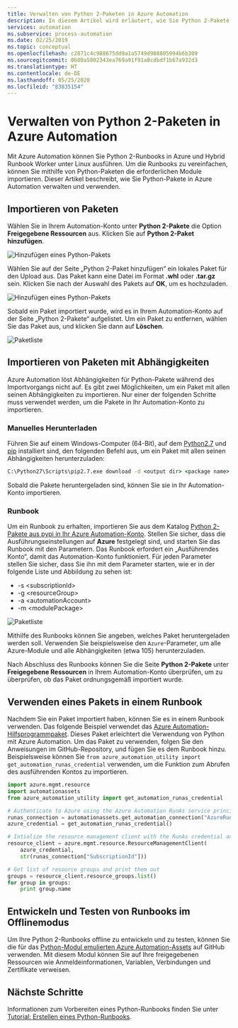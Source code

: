 ```yaml
---
title: Verwalten von Python 2-Paketen in Azure Automation
description: In diesem Artikel wird erläutert, wie Sie Python 2-Pakete in Azure Automation verwalten.
services: automation
ms.subservice: process-automation
ms.date: 02/25/2019
ms.topic: conceptual
ms.openlocfilehash: c2871c4c988675dd9a1a5749d908805994b6b309
ms.sourcegitcommit: 0b80a5802343ea769a91f91a8cdbdf1b67a932d3
ms.translationtype: HT
ms.contentlocale: de-DE
ms.lasthandoff: 05/25/2020
ms.locfileid: "83835154"
---
```

# <a name="manage-python-2-packages-in-azure-automation"></a>Verwalten von Python 2-Paketen in Azure Automation

Mit Azure Automation können Sie Python 2-Runbooks in Azure und Hybrid Runbook Worker unter Linux ausführen. Um die Runbooks zu vereinfachen, können Sie mithilfe von Python-Paketen die erforderlichen Module importieren. Dieser Artikel beschreibt, wie Sie Python-Pakete in Azure Automation verwalten und verwenden.

## <a name="import-packages"></a>Importieren von Paketen

Wählen Sie in Ihrem Automation-Konto unter **Python 2-Pakete** die Option **Freigegebene Ressourcen** aus. Klicken Sie auf **Python 2-Paket hinzufügen**.

![Hinzufügen eines Python-Pakets](media/python-packages/add-python-package.png)

Wählen Sie auf der Seite „Python 2-Paket hinzufügen“ ein lokales Paket für den Upload aus. Das Paket kann eine Datei im Format **.whl** oder **.tar.gz** sein. Klicken Sie nach der Auswahl des Pakets auf **OK**, um es hochzuladen.

![Hinzufügen eines Python-Pakets](media/python-packages/upload-package.png)

Sobald ein Paket importiert wurde, wird es in Ihrem Automation-Konto auf der Seite „Python 2-Pakete“ aufgelistet. Um ein Paket zu entfernen, wählen Sie das Paket aus, und klicken Sie dann auf **Löschen**.

![Paketliste](media/python-packages/package-list.png)

## <a name="import-packages-with-dependencies"></a>Importieren von Paketen mit Abhängigkeiten

Azure Automation löst Abhängigkeiten für Python-Pakete während des Importvorgangs nicht auf. Es gibt zwei Möglichkeiten, um ein Paket mit allen seinen Abhängigkeiten zu importieren. Nur einer der folgenden Schritte muss verwendet werden, um die Pakete in Ihr Automation-Konto zu importieren.

### <a name="manually-download"></a>Manuelles Herunterladen

Führen Sie auf einem Windows-Computer (64-Bit), auf dem [Python2.7](https://www.python.org/downloads/release/latest/python2) und [pip](https://pip.pypa.io/en/stable/) installiert sind, den folgenden Befehl aus, um ein Paket mit allen seinen Abhängigkeiten herunterzuladen:

```cmd
C:\Python27\Scripts\pip2.7.exe download -d <output dir> <package name>
```

Sobald die Pakete heruntergeladen sind, können Sie sie in Ihr Automation-Konto importieren.

### <a name="runbook"></a>Runbook

 Um ein Runbook zu erhalten, importieren Sie aus dem Katalog [Python 2-Pakete aus pypi in Ihr Azure Automation-Konto](https://gallery.technet.microsoft.com/scriptcenter/Import-Python-2-packages-57f7d509). Stellen Sie sicher, dass die Ausführungseinstellungen auf **Azure** festgelegt sind, und starten Sie das Runbook mit den Parametern. Das Runbook erfordert ein „Ausführendes Konto“, damit das Automation-Konto funktioniert. Für jeden Parameter stellen Sie sicher, dass Sie ihn mit dem Parameter starten, wie er in der folgende Liste und Abbildung zu sehen ist:

* -s \<subscriptionId\>
* -g \<resourceGroup\>
* -a \<automationAccount\>
* -m \<modulePackage\>

![Paketliste](media/python-packages/import-python-runbook.png)

Mithilfe des Runbooks können Sie angeben, welches Paket heruntergeladen werden soll. Verwenden Sie beispielsweise den `Azure`-Parameter, um alle Azure-Module und alle Abhängigkeiten (etwa 105) herunterzuladen.

Nach Abschluss des Runbooks können Sie die Seite **Python 2-Pakete** unter **Freigegebene Ressourcen** in Ihrem Automation-Konto überprüfen, um zu überprüfen, ob das Paket ordnungsgemäß importiert wurde.

## <a name="use-a-package-in-a-runbook"></a>Verwenden eines Pakets in einem Runbook

Nachdem Sie ein Paket importiert haben, können Sie es in einem Runbook verwenden. Das folgende Beispiel verwendet das [Azure Automation-Hilfsprogrammpaket](https://github.com/azureautomation/azure_automation_utility). Dieses Paket erleichtert die Verwendung von Python mit Azure Automation. Um das Paket zu verwenden, folgen Sie den Anweisungen im GitHub-Repository, und fügen Sie es dem Runbook hinzu. Beispielsweise können Sie `from azure_automation_utility import get_automation_runas_credential` verwenden, um die Funktion zum Abrufen des ausführenden Kontos zu importieren.

```python
import azure.mgmt.resource
import automationassets
from azure_automation_utility import get_automation_runas_credential

# Authenticate to Azure using the Azure Automation RunAs service principal
runas_connection = automationassets.get_automation_connection("AzureRunAsConnection")
azure_credential = get_automation_runas_credential()

# Intialize the resource management client with the RunAs credential and subscription
resource_client = azure.mgmt.resource.ResourceManagementClient(
    azure_credential,
    str(runas_connection["SubscriptionId"]))

# Get list of resource groups and print them out
groups = resource_client.resource_groups.list()
for group in groups:
    print group.name
```

## <a name="develop-and-test-runbooks-offline"></a>Entwickeln und Testen von Runbooks im Offlinemodus

Um Ihre Python 2-Runbooks offline zu entwickeln und zu testen, können Sie die für das [Python-Modul emulierten Azure Automation-Assets](https://github.com/azureautomation/python_emulated_assets) auf GitHub verwenden. Mit diesem Modul können Sie auf Ihre freigegebenen Ressourcen wie Anmeldeinformationen, Variablen, Verbindungen und Zertifikate verweisen.

## <a name="next-steps"></a>Nächste Schritte

Informationen zum Vorbereiten eines Python-Runbooks finden Sie unter [Tutorial: Erstellen eines Python-Runbooks](learn/automation-tutorial-runbook-textual-python2.md).
